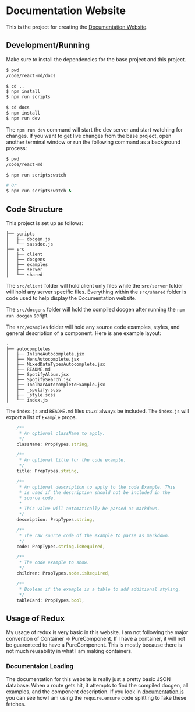# Documentation Website
This is the project for creating the [Documentation Website](http://react-md.mlaursen.com).

## Development/Running
Make sure to install the dependencies for the base project and this project.

```bash
$ pwd
/code/react-md/docs

$ cd ..
$ npm install
$ npm run scripts

$ cd docs
$ npm install
$ npm run dev
```

The `npm run dev` command will start the dev server and start watching for changes.
If you want to get live changes from the base project, open another terminal window
or run the following command as a background process:

```bash
$ pwd
/code/react-md

$ npm run scripts:watch

# Or
$ npm run scripts:watch &
```

## Code Structure

This project is set up as follows:

```
├── scripts
│   ├── docgen.js
│   └── sassdoc.js
├── src
│   ├── client
│   ├── docgens
│   ├── examples
│   ├── server
│   └── shared
```

The `src/client` folder will hold client only files while the `src/server`
folder will hold any server specific files. Everything within the `src/shared`
folder is code used to help display the Documentation website.

The `src/docgens` folder will hold the compiled docgen after running the `npm run docgen` script.

The `src/examples` folder will hold any source code examples, styles, and general description
of a component. Here is ane example layout:

```
.
├── autocompletes
│   ├── InlineAutocomplete.jsx
│   ├── MenuAutocomplete.jsx
│   ├── MixedDataTypesAutocomplete.jsx
│   ├── README.md
│   ├── SpotifyAlbum.jsx
│   ├── SpotifySearch.jsx
│   ├── ToolbarAutocompleteExample.jsx
│   ├── _spotify.scss
│   ├── _style.scss
│   └── index.js
```

The `index.js` and `README.md` files *must* always be included. The `index.js`
will export a list of `Example` props.

```js
    /**
     * An optional className to apply.
     */
    className: PropTypes.string,

    /**
     * An optional title for the code example.
     */
    title: PropTypes.string,

    /**
     * An optional description to apply to the code Example. This
     * is used if the description should not be included in the
     * source code.
     *
     * This value will automatically be parsed as markdown.
     */
    description: PropTypes.string,

    /**
     * The raw source code of the example to parse as markdown.
     */
    code: PropTypes.string.isRequired,

    /**
     * The code example to show.
     */
    children: PropTypes.node.isRequired,

    /**
     * Boolean if the example is a table to add additional styling.
     */
    tableCard: PropTypes.bool,
```

## Usage of Redux
My usage of redux is very basic in this website. I am not following
the major convention of Container -> PureComponent. If I have a container,
it will not be guarenteed to have a PureComponent. This is mostly because
there is not much reusability in what I am making containers.

### Documentaion Loading
The documentation for this website is really just a pretty basic JSON
database. When a route gets hit, it attempts to find the compiled
docgen, all examples, and the component description. If you look in
[documentation.js](../../master/docs/src/shared/actions/documentation.js)
you can see how I am using the `require.ensure` code splitting to fake
these fetches.
